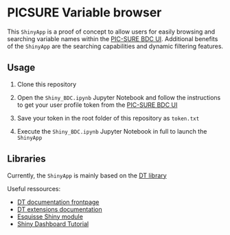 # PICSURE Variable browser

This `ShinyApp` is a proof of concept to allow users for easily browsing and searching variable names within the [PIC-SURE BDC UI](https://picsure.biodatacatalyst.nhlbi.nih.gov). Additional benefits of the `ShinyApp` are the searching capabilities and dynamic filtering features.

## Usage

1. Clone this repository

2. Open the `Shiny_BDC.ipynb` Jupyter Notebook and follow the instructions to get your user profile token from the [PIC-SURE BDC UI](https://picsure.biodatacatalyst.nhlbi.nih.gov)

3. Save your token in the root folder of this repository as `token.txt`

4. Execute the `Shiny_BDC.ipynb` Jupyter Notebook in full to launch the `ShinyApp`

## Libraries
 
Currently, the `ShinyApp` is mainly based on the [DT library](https://rstudio.github.io/DT/
)

Useful ressources:
- [DT documentation frontpage](https://rstudio.github.io/DT/)
- [DT extensions documentation](https://rstudio.github.io/DT/extensions.html)
- [Esquisse Shiny module](https://dreamrs.github.io/esquisse/reference/module-filterDF.html)
- [Shiny Dashboard Tutorial](https://rstudio.github.io/shinydashboard/structure.html)
